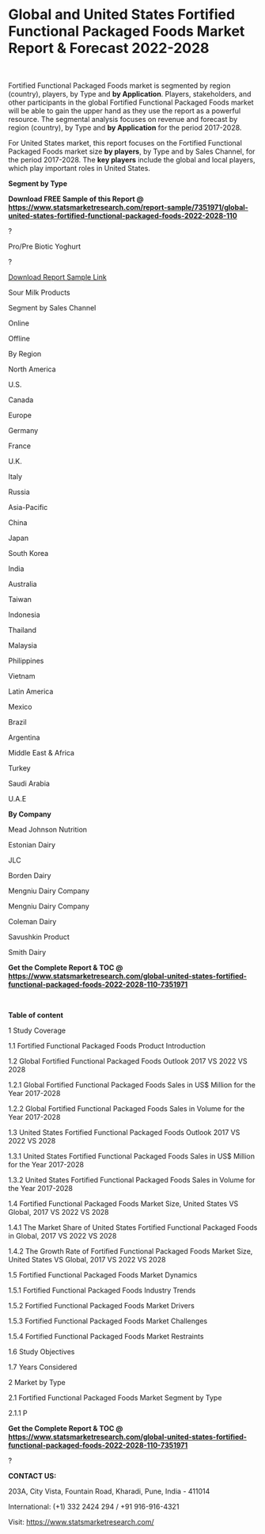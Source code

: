 <h1>Global and United States Fortified Functional Packaged Foods Market Report & Forecast 2022-2028</h1><br/><p>Fortified Functional Packaged Foods market is segmented by region (country), players, by Type and <strong>by Application</strong>. Players, stakeholders, and other participants in the global Fortified Functional Packaged Foods market will be able to gain the upper hand as they use the report as a powerful resource. The segmental analysis focuses on revenue and forecast by region (country), by Type and <strong>by Application</strong> for the period 2017-2028.</p>
 
 
 
 <p>For United States market, this report focuses on the Fortified Functional Packaged Foods market size <strong>by players</strong>, by Type and by Sales Channel, for the period 2017-2028. The <strong>key players</strong> include the global and local players, which play important roles in United States.</p>
 
 
 
 <p><strong>Segment by Type</strong></p>
 
 
 
 <div><b>Download FREE Sample of this Report @ <a href="https://www.statsmarketresearch.com/download-free-sample/7351971/global-united-states-fortified-functional-packaged-foods-2022-2028-110">https://www.statsmarketresearch.com/report-sample/7351971/global-united-states-fortified-functional-packaged-foods-2022-2028-110</a></b></div>
 
 
 
 <p>? </p>
 
 
 
 <p>Pro/Pre Biotic Yoghurt</p>
 
 
 
 <p>? </p>
 
 
 
 <p><a href="https://www.statsmarketresearch.com/download-free-sample/7351971/global-united-states-fortified-functional-packaged-foods-2022-2028-110">Download Report Sample Link</a></p>
 
 
 
 <p>Sour Milk Products</p>
 
 
 
 <p>Segment by Sales Channel</p>
 
 
 
 <p>Online</p>
 
 
 
 <p>Offline</p>
 
 
 
 <p>By Region</p>
 
 
 
 <p>North America</p>
 
 
 
 <p>U.S.</p>
 
 
 
 <p>Canada</p>
 
 
 
 <p>Europe</p>
 
 
 
 <p>Germany</p>
 
 
 
 <p>France</p>
 
 
 
 <p>U.K.</p>
 
 
 
 <p>Italy</p>
 
 
 
 <p>Russia</p>
 
 
 
 <p>Asia-Pacific</p>
 
 
 
 <p>China</p>
 
 
 
 <p>Japan</p>
 
 
 
 <p>South Korea</p>
 
 
 
 <p>India</p>
 
 
 
 <p>Australia</p>
 
 
 
 <p>Taiwan</p>
 
 
 
 <p>Indonesia</p>
 
 
 
 <p>Thailand</p>
 
 
 
 <p>Malaysia</p>
 
 
 
 <p>Philippines</p>
 
 
 
 <p>Vietnam</p>
 
 
 
 <p>Latin America</p>
 
 
 
 <p>Mexico</p>
 
 
 
 <p>Brazil</p>
 
 
 
 <p>Argentina</p>
 
 
 
 <p>Middle East & Africa</p>
 
 
 
 <p>Turkey</p>
 
 
 
 <p>Saudi Arabia</p>
 
 
 
 <p>U.A.E</p>
 
 
 
 <p><strong>By Company</strong></p>
 
 
 
 <p>Mead Johnson Nutrition</p>
 
 
 
 <p>Estonian Dairy</p>
 
 
 
 <p>JLC</p>
 
 
 
 <p>Borden Dairy</p>
 
 
 
 <p>Mengniu Dairy Company</p>
 
 
 
 <p>Mengniu Dairy Company</p>
 
 
 
 <p>Coleman Dairy</p>
 
 
 
 <p>Savushkin Product</p>
 
 
 
 <p>Smith Dairy</p>
 
 
 
 <div><b>Get the Complete Report & TOC @ <a href="https://www.statsmarketresearch.com/global-united-states-fortified-functional-packaged-foods-2022-2028-110-7351971">https://www.statsmarketresearch.com/global-united-states-fortified-functional-packaged-foods-2022-2028-110-7351971</a></b></div>
 
 
 
 <p><br />
 
 <b>Table of content</b></p>
 
 
 
 <p>1 Study Coverage<br />
 
 1.1 Fortified Functional Packaged Foods Product Introduction<br />
 
 1.2 Global Fortified Functional Packaged Foods Outlook 2017 VS 2022 VS 2028<br />
 
 1.2.1 Global Fortified Functional Packaged Foods Sales in US$ Million for the Year 2017-2028<br />
 
 1.2.2 Global Fortified Functional Packaged Foods Sales in Volume for the Year 2017-2028<br />
 
 1.3 United States Fortified Functional Packaged Foods Outlook 2017 VS 2022 VS 2028<br />
 
 1.3.1 United States Fortified Functional Packaged Foods Sales in US$ Million for the Year 2017-2028<br />
 
 1.3.2 United States Fortified Functional Packaged Foods Sales in Volume for the Year 2017-2028<br />
 
 1.4 Fortified Functional Packaged Foods Market Size, United States VS Global, 2017 VS 2022 VS 2028<br />
 
 1.4.1 The Market Share of United States Fortified Functional Packaged Foods in Global, 2017 VS 2022 VS 2028<br />
 
 1.4.2 The Growth Rate of Fortified Functional Packaged Foods Market Size, United States VS Global, 2017 VS 2022 VS 2028<br />
 
 1.5 Fortified Functional Packaged Foods Market Dynamics<br />
 
 1.5.1 Fortified Functional Packaged Foods Industry Trends<br />
 
 1.5.2 Fortified Functional Packaged Foods Market Drivers<br />
 
 1.5.3 Fortified Functional Packaged Foods Market Challenges<br />
 
 1.5.4 Fortified Functional Packaged Foods Market Restraints<br />
 
 1.6 Study Objectives<br />
 
 1.7 Years Considered<br />
 
 2 Market by Type<br />
 
 2.1 Fortified Functional Packaged Foods Market Segment by Type<br />
 
 2.1.1 P</p>
 
 
 
 <div><b>Get the Complete Report & TOC @ <a href="https://www.statsmarketresearch.com/global-united-states-fortified-functional-packaged-foods-2022-2028-110-7351971">https://www.statsmarketresearch.com/global-united-states-fortified-functional-packaged-foods-2022-2028-110-7351971</a></b></div>
 
 
 
 <p>? </p>
 
 
 
 <p><b>CONTACT US:</b><br />
 
 203A, City Vista, Fountain Road, Kharadi, Pune, India - 411014<br />
 
 International: (+1) 332 2424 294 / +91 916-916-4321<br />
 
 Visit: <a href="https://www.statsmarketresearch.com/">https://www.statsmarketresearch.com/</a></p>
